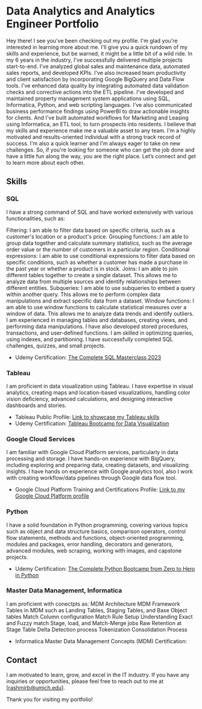 # Data Analytics and Analytics Engineer Portfolio

Hey there! I see you've been checking out my profile. I'm glad you're interested in learning more about me. I'll give you a quick rundown of my skills and experience, but be warned, it might be a little bit of a wild ride.
In my 6 years in the industry, I've successfully delivered multiple projects start-to-end. I've analyzed global sales and maintenance data, automated sales reports, and developed KPIs. I've also increased team productivity and client satisfaction by incorporating Google BigQuery and Data Flow tools. I've enhanced data quality by integrating automated data validation checks and corrective actions into the ETL pipeline.
I've developed and maintained property management system applications using SQL, Informatica, Python, and web scripting languages. I've also communicated business performance findings using PowerBI to draw actionable insights for clients. And I've built automated workflows for Marketing and Leasing using Informatica, an ETL tool, to turn prospects into residents.
I believe that my skills and experience make me a valuable asset to any team. I'm a highly motivated and results-oriented individual with a strong track record of success. I'm also a quick learner and I'm always eager to take on new challenges.
So, if you're looking for someone who can get the job done and have a little fun along the way, you are the right place. Let’s connect and get to learn more about each other.

## Skills

### SQL
I have a strong command of SQL and have worked extensively with various functionalities, such as:

Filtering: I am able to filter data based on specific criteria, such as a customer's location or a product's price.
Grouping functions: I am able to group data together and calculate summary statistics, such as the average order value or the number of customers in a particular region.
Conditional expressions: I am able to use conditional expressions to filter data based on specific conditions, such as whether a customer has made a purchase in the past year or whether a product is in stock.
Joins: I am able to join different tables together to create a single dataset. This allows me to analyze data from multiple sources and identify relationships between different entities.
Subqueries: I am able to use subqueries to embed a query within another query. This allows me to perform complex data manipulations and extract specific data from a dataset.
Window functions: I am able to use window functions to calculate statistical measures over a window of data. This allows me to analyze data trends and identify outliers.
I am experienced in managing tables and databases, creating views, and performing data manipulations. I have also developed stored procedures, transactions, and user-defined functions. I am skilled in optimizing queries, using indexes, and partitioning. I have successfully completed SQL challenges, quizzes, and small projects.

- Udemy Certification: [The Complete SQL Masterclass 2023](https://github.com/bhutadarashmi/Data-Analyst-Portfolio/blob/main/certifications/SQL.pdf)

### Tableau
I am proficient in data visualization using Tableau. I have expertise in visual analytics, creating maps and location-based visualizations, handling color vision deficiency, advanced calculations, and designing interactive dashboards and stories.

- Tableau Public Profile: [Link to showcase my Tableau skills](https://public.tableau.com/app/profile/rashmi.bhutada)
- Udemy Certification: [Tableau Bootcamp for Data Visualization](https://github.com/bhutadarashmi/Data-Analyst-Portfolio/blob/main/certifications/Tableau.pdf)

### Google Cloud Services
I am familiar with Google Cloud Platform services, particularly in data processing and storage. I have hands-on experience with BigQuery, including exploring and preparing data, creating datasets, and visualizing insights. I have hands on experience with Google analytics tool, also I work with creating workflow/data pipelines through Google data flow tool.

- Google Cloud Platform Training and Certifications Profile: [Link to my Google Cloud Platform profile](https://partner.cloudskillsboost.google/public_profiles/a1edd24f-41b1-43ba-8cd5-8fb83897a739)

### Python
I have a solid foundation in Python programming, covering various topics such as object and data structure basics, comparison operators, control flow statements, methods and functions, object-oriented programming, modules and packages, error handling, decorators and generators, advanced modules, web scraping, working with images, and capstone projects.

- Udemy Certification: [The Complete Python Bootcamp from Zero to Hero in Python](https://github.com/bhutadarashmi/Data-Analyst-Portfolio/blob/main/certifications/Python.pdf)

### Master Data Management, Informatica
I am proficient with conectpts as:
  MDM Architecture
  MDM Framework
  Tables in MDM such as Landing Tables, Staging Tables, and Base Object tables
  Match Column configuration
  Match Rule Setup
  Understanding Exact and Fuzzy match
  Stage, load, and Match-Merge jobs
  Raw Retention at Stage Table
  Delta Detection process
  Tokenization
  Consolidation Process

- Informatica Master Data Management Concepts (MDM) Certification: 

## Contact
I am motivated to learn, grow, and excel in the IT industry. If you have any inquiries or opportunities, please feel free to reach out to me at [rashmirb@umich.edu].

Thank you for visiting my portfolio!
